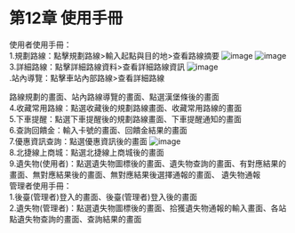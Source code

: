 # 第12章	使用手冊
使用者使用手冊：
<br>1.規劃路線：點擊規劃路線>輸入起點與目的地>查看路線摘要
![image](https://user-images.githubusercontent.com/97924094/201291493-fc1b6df4-dce4-4aab-8a96-336db18aefab.png)
![image](https://user-images.githubusercontent.com/97924094/201293373-8cbe1155-a7a8-4f6f-8907-bec292ce3afc.png)
<br>3.詳細路線：點擊詳細路線資料>查看詳細路線資訊
![image](https://user-images.githubusercontent.com/97924094/201293767-fa55aa33-3b92-4277-86f6-d3b42458d7b9.png)
<br>.站內導覽：點擊車站內部路線>查看詳細路線


路線規劃的畫面、站內路線導覽的畫面、點選漢堡條後的畫面
<br>4.收藏常用路線：點選收藏後的規劃路線畫面、收藏常用路線的畫面
<br>5.下車提醒：點選下車提醒後的規劃路線畫面、下車提醒通知的畫面
<br>6.查詢回饋金：輸入卡號的畫面、回饋金結果的畫面 
<br>7.優惠資訊查詢：點選優惠資訊後的畫面 
![image](https://user-images.githubusercontent.com/97924094/200529164-49e8f3fa-3de5-426d-94c4-46eecd3f3484.png)
<br>8.北捷線上商城：點選北捷線上商城後的畫面 
<br>9.遺失物(使用者)：點選遺失物圖標後的畫面、遺失物查詢的畫面、有對應結果的畫面、無對應結果後的畫面、無對應結果後選擇通報的畫面、
遺失物通報
<br>管理者使用手冊：
<br>1.後臺(管理者)登入的畫面、後臺(管理者)登入後的畫面
<br>2.遺失物(管理者)：點選遺失物圖標後的畫面、拾獲遺失物通報的輸入畫面、各站點遺失物查詢的畫面、查詢結果的畫面


